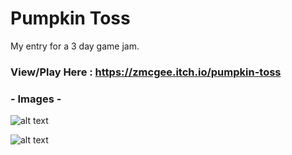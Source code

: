 # Pumpkin Toss

My entry for a 3 day game jam. 

### View/Play Here : https://zmcgee.itch.io/pumpkin-toss

### - Images -

![alt text](https://img.itch.zone/aW1hZ2UvMzA4MTI2LzE1MTY4ODYuZ2lm/original/TvJhzi.gif)

![alt text](https://img.itch.zone/aW1hZ2UvMzA4MTI2LzE1MTMxOTgucG5n/original/9YXQ96.png)
